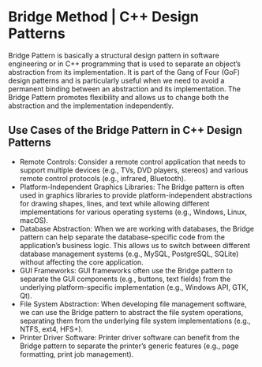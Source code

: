 # Bridge Method | C++ Design Patterns
Bridge Pattern is basically a structural design pattern in software engineering or in C++ programming that is used to separate an object’s abstraction from its implementation. It is part of the Gang of Four (GoF) design patterns and is particularly useful when we need to avoid a permanent binding between an abstraction and its implementation. The Bridge Pattern promotes flexibility and allows us to change both the abstraction and the implementation independently.

## Use Cases of the Bridge Pattern in C++ Design Patterns
- Remote Controls: Consider a remote control application that needs to support multiple devices (e.g., TVs, DVD players, stereos) and various remote control protocols (e.g., infrared, Bluetooth).
- Platform-Independent Graphics Libraries: The Bridge pattern is often used in graphics libraries to provide platform-independent abstractions for drawing shapes, lines, and text while allowing different implementations for various operating systems (e.g., Windows, Linux, macOS).
- Database Abstraction: When we are working with databases, the Bridge pattern can help separate the database-specific code from the application’s business logic. This allows us to switch between different database management systems (e.g., MySQL, PostgreSQL, SQLite) without affecting the core application.
- GUI Frameworks: GUI frameworks often use the Bridge pattern to separate the GUI components (e.g., buttons, text fields) from the underlying platform-specific implementation (e.g., Windows API, GTK, Qt).
- File System Abstraction: When developing file management software, we can use the Bridge pattern to abstract the file system operations, separating them from the underlying file system implementations (e.g., NTFS, ext4, HFS+).
- Printer Driver Software: Printer driver software can benefit from the Bridge pattern to separate the printer’s generic features (e.g., page formatting, print job management).
